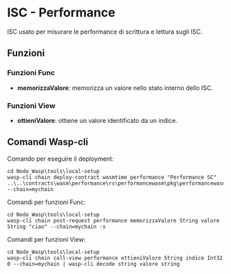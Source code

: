 # ISC - Performance
ISC usato per misurare le performance di scrittura e lettura sugli ISC.

## Funzioni 
### Funzioni Func
- <strong>memorizzaValore</strong>: memorizza un valore nello stato interno dello ISC.

### Funzioni View
- <strong>ottieniValore</strong>: ottiene un valore identificato da un indice.

## Comandi Wasp-cli
Comando per eseguire il deployment:
```
cd Nodo_Wasp\tools\local-setup
wasp-cli chain deploy-contract wasmtime performance "Performance SC" ..\..\contracts\wasm\performance\rs\performancewasm\pkg\performancewasm_bg.wasm --chain=mychain
```
Comandi per funzioni Func:
```
cd Nodo_Wasp\tools\local-setup
wasp-cli chain post-request performance memorizzaValore String valore String "ciao" --chain=mychain -s
```
Comandi per funzioni View:
```
cd Nodo_Wasp\tools\local-setup
wasp-cli chain call-view performance ottieniValore String indice Int32 0 --chain=mychain | wasp-cli decode string valore string
```